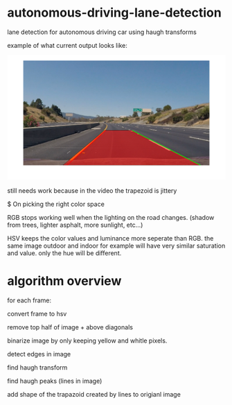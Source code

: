 # autonomous-driving-lane-detection
lane detection for autonomous driving car using haugh transforms

example of what current output looks like:

![alt text](https://raw.githubusercontent.com/TamerMograbi/autonomous-driving-lane-detection/master/detect_example.png)

still needs work because in the video the trapezoid is jittery

$ On picking the right color space

RGB stops working well when the lighting on the road changes.
(shadow from trees, lighter asphalt, more sunlight, etc...)

HSV keeps the color values and luminance more seperate than RGB.
the same image outdoor and indoor for example will have very similar saturation and value. only the hue will be different.

# algorithm overview

for each frame:

  convert frame to hsv
  
  remove top half of image + above diagonals
  
  binarize image by only keeping yellow and whitle pixels.
  
  detect edges in image
  
  find haugh transform
  
  find haugh peaks (lines in image)
  
  add shape of the trapazoid created by lines to origianl image
